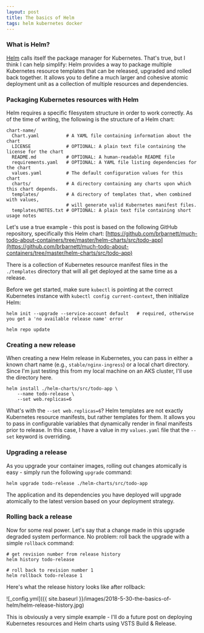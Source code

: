 ```yaml
---
layout: post
title: The basics of Helm
tags: helm kubernetes docker
---
```


### What is Helm?
[Helm](https://helm.sh/) calls itself the package manager for Kubernetes. That's true, but I think I can help simplify: Helm provides a way to package multiple Kubernetes resource templates that can be released, upgraded and rolled back together. It allows you to define a much larger and cohesive atomic deployment unit as a collection of multiple resources and dependencies.

<!--more-->

### Packaging Kubernetes resources with Helm
Helm requires a specific filesystem structure in order to work correctly. As of the time of writing, the following is the structure of a Helm chart:
```
chart-name/
  Chart.yaml          # A YAML file containing information about the chart
  LICENSE             # OPTIONAL: A plain text file containing the license for the chart
  README.md           # OPTIONAL: A human-readable README file
  requirements.yaml   # OPTIONAL: A YAML file listing dependencies for the chart
  values.yaml         # The default configuration values for this chart
  charts/             # A directory containing any charts upon which this chart depends.
  templates/          # A directory of templates that, when combined with values,
                      # will generate valid Kubernetes manifest files.
  templates/NOTES.txt # OPTIONAL: A plain text file containing short usage notes
```

Let's use a true example - this post is based on the following GitHub repository, specifically this Helm chart:
[https://github.com/brbarnett/much-todo-about-containers/tree/master/helm-charts/src/todo-app](https://github.com/brbarnett/much-todo-about-containers/tree/master/helm-charts/src/todo-app)

There is a collection of Kubernetes resource manifest files in the `./templates` directory that will all get deployed at the same time as a release. 

Before we get started, make sure `kubectl` is pointing at the correct Kubernetes instance with `kubectl config current-context`, then initialize Helm:

```
helm init --upgrade --service-account default   # required, otherwise you get a 'no available release name' error

helm repo update
```

### Creating a new release
When creating a new Helm release in Kubernetes, you can pass in either a known chart name (e.g., `stable/nginx-ingress`) or a local chart directory. Since I'm just testing this from my local machine on an AKS cluster, I'll use the directory here. 

```
helm install ./helm-charts/src/todo-app \
    --name todo-release \
    --set web.replicas=6
```

What's with the `--set web.replicas=6`? Helm templates are not exactly Kubernetes resource manifests, but rather templates for them. It allows you to pass in configurable variables that dynamically render in final manifests prior to release. In this case, I have a value in my `values.yaml` file that the `--set` keyword is overriding.

### Upgrading a release
As you upgrade your container images, rolling out changes atomically is easy - simply run the following `upgrade` command:

```
helm upgrade todo-release ./helm-charts/src/todo-app
```
The application and its dependencies you have deployed will upgrade atomically to the latest version based on your deployment strategy.

### Rolling back a release
Now for some real power. Let's say that a change made in this upgrade degraded system performance. No problem: roll back the upgrade with a simple `rollback` command:

```
# get revision number from release history
helm history todo-release

# roll back to revision number 1
helm rollback todo-release 1
```

Here's what the release history looks like after rollback:

![_config.yml]({{ site.baseurl }}/images/2018-5-30-the-basics-of-helm/helm-release-history.jpg)

This is obviously a very simple example - I'll do a future post on deploying Kubernetes resources and Helm charts using VSTS Build & Release.